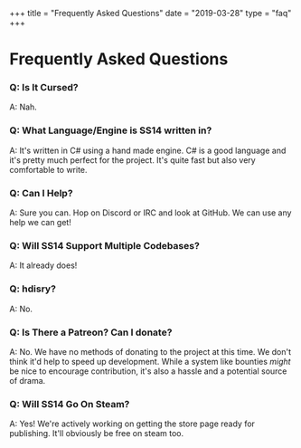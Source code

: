 +++
title = "Frequently Asked Questions"
date = "2019-03-28"
type = "faq"
+++

# Frequently Asked Questions

### Q: Is It Cursed?

A: Nah.

### Q: What Language/Engine is SS14 written in?

A: It's written in C# using a hand made engine. C# is a good language and it's pretty much perfect for the project. It's quite fast but also very comfortable to write.

### Q: Can I Help?

A: Sure you can. Hop on Discord or IRC and look at GitHub. We can use any help we can get!

### Q: Will SS14 Support Multiple Codebases?

A: It already does!

### Q: hdisry?

A: No.

### Q: Is There a Patreon? Can I donate?

A: No. We have no methods of donating to the project at this time. We don't think it'd help to speed up development. While a system like bounties *might* be nice to encourage contribution, it's also a hassle and a potential source of drama.

### Q: Will SS14 Go On Steam?

A: Yes! We're actively working on getting the store page ready for publishing. It'll obviously be free on steam too.
